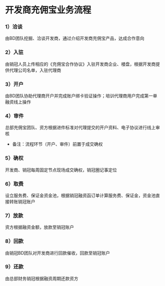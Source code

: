 # 开发商充佣宝业务流程

### 1）洽谈

由BD团队挖掘、洽谈开发商，通过介绍开发商充佣宝产品，达成合作意向

### 2）入驻

由销冠人员上传相应的《充佣宝合作协议》入驻开发商企业、楼盘，根据开发商提供代理公司名单，入驻代理商

### 3）开户

由BD团队协助代理商开户并完成账户绑卡验证操作；培训代理商用户完成第一单融资线上操作

### 4）审件

总部充佣宝团队、资方根据进件标准对代理提交的开户资料、电子协议进行线上审核

* 备注：流程环节（开户、审件）前置于成交确权

### 5）确权

开发商、销冠每周固定节点现场成交确权，销冠圈记事定位

### 6）取费

设立服务费、保证金资金池，根据销冠融资函订单计算服务费、保证金，资金池直接转账销冠账户

### 7）放款

资方根据融资金额，放款至销冠账户

### 8）回款

由销冠BD团队对开发商进行回款催收，回款至销冠账户

### 9）还款

由总部财务销冠根据融资周期还款资方

